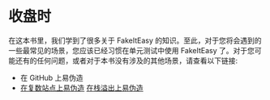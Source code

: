 # 收盘时

在这本书里，我们学到了很多关于 FakeItEasy 的知识。至此，对于您将会遇到的一些最常见的场景，您应该已经习惯在单元测试中使用 FakeItEasy 了。对于您可能还有的任何问题，或者对于本书没有涉及的其他场景，请查看以下链接:

*   在 GitHub 上易伪造
*   [在复数站点上易伪造](http://www.pluralsight.com/courses/fakeiteasy)
    [在栈溢出上易伪造](http://stackoverflow.com/questions/tagged/fakeiteasy)